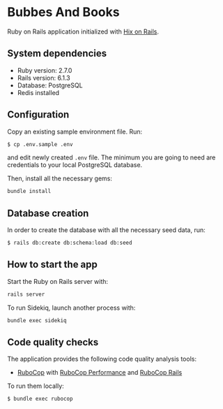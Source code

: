 # Bubbes And Books

Ruby on Rails application initialized with [Hix on Rails][hixonrails].

## System dependencies

- Ruby version: 2.7.0
- Rails version: 6.1.3
- Database: PostgreSQL
- Redis installed

## Configuration

Copy an existing sample environment file. Run:
```bash
$ cp .env.sample .env
```

and edit newly created `.env` file. The minimum you are going to need are
credentials to your local PostgreSQL database.

Then, install all the necessary gems:
```bash
bundle install
```

## Database creation

In order to create the database with all the necessary seed data, run:
```bash
$ rails db:create db:schema:load db:seed
```

## How to start the app

Start the Ruby on Rails server with:
```bash
rails server
```
To run Sidekiq, launch another process with:
```bash
bundle exec sidekiq
```

## Code quality checks

The application provides the following code quality analysis tools:

- [RuboCop][rubocop] with [RuboCop Performance][rubocop-performance] and [RuboCop Rails][rubocop-rails]

To run them locally:

```bash
$ bundle exec rubocop
```

[hixonrails]: https://hixonrails.com
[rubocop]: https://github.com/rubocop-hq/rubocop
[rubocop-performance]: https://github.com/rubocop-hq/rubocop-performance
[rubocop-rails]: https://github.com/rubocop-hq/rubocop-rails
